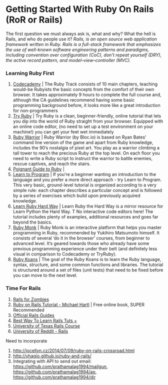 Getting Started With Ruby On Rails (RoR or Rails)
===============================================
The first question we must always ask is, what and why? What the hell is Rails, and who do people use it? _Rails, is an open source web application framework written in Ruby. Rails is a full-stack framework that emphasizes the use of well-known software engineering patterns and paradigms, including convention over configuration (CoC), don't repeat yourself (DRY), the active record pattern, and model–view–controller (MVC)._
### Learning Ruby First

1. [Codecademy](http://www.codecademy.com/tracks/ruby) | The Ruby Track consists of 10 main chapters, teaching would-be Rubyists the basic concepts from the comfort of their own browser. It takes approximately 9 hours to complete the full course and, although the CA guidelines recommend having some basic programming background before, it looks more like a great introduction for non-programmers
2. [Try Ruby](http://tryruby.org/levels/1/challenges/0) | Try Ruby is a clean, beginner-friendly, online tutorial that lets you dip into the world of Ruby straight from your browser. Equipped with an online code editor, (no need to set up a test environment on your machine!) you can get your feet wet immediately
3. [Ruby Warrior](https://www.bloc.io/ruby-warrior/#/) | Ruby Warrior (by Bloc.io) is based on Ryan Bates’ command line version of the game and apart from Ruby knowledge, includes the 90’s nostalgia of pixel art. You play as a warrior climbing a tall tower to reach the precious Ruby at the top level. On each floor you need to write a Ruby script to instruct the warrior to battle enemies, rescue captives, and reach the stairs.
4. [Poignant Guide to Ruby](http://mislav.uniqpath.com/poignant-guide/) | 
5. [Learn to Program](https://pine.fm/LearnToProgram/) | If you’re a beginner wanting an introduction to the language and you prefer a more direct approach - try Learn to Program. This very basic, ground-level tutorial  is organized according to a very simple rule: each chapter describes a particular concept and is followed by a series of exercises which build upon previously acquired knowledge.
6. [Learn Ruby Hard Way](http://ruby.learncodethehardway.org/book/) | Learn Ruby the Hard Way is a mirror resource for Learn Python the Hard Way. T No interactive code editors here! The tutorial includes plenty of examples, additional resources and goes far beyond the basics.
7. [Ruby Monk](https://rubymonk.com/) | Ruby Monk is an interactive platform that helps you master programming in Ruby, recommended by Yukihiro Matsumoto himself. It consists of several ‘do it in the browser’ courses, from beginner to advanced level. It’s geared towards those who already have some previous programming experience under their belt (and definitely less visual in comparison to Codecademy or TryRuby).
8. [Ruby Koans](http://rubykoans.com/) | The goal of the Ruby Koans is to learn the Ruby language, syntax, structure, and some common functions and libraries. The tutorial is structured around a set of files (unit tests) that need to be fixed before you can move to the next level.


### Time For Rails

1. [Rails for Zombies](http://railsforzombies.org/levels/1)
2. [Ruby on Rails Tutorial - Michael Hartl](https://www.railstutorial.org/book/frontmatter) | Free online book, SUPER Recommended
3. [Official Rails Guides](http://guides.rubyonrails.org/)
4. [Best Way To Learn Rails Tuts +](http://code.tutsplus.com/tutorials/the-best-way-to-learn-ruby-on-rails--net-21820)
5. [University of Texas Rails Course](http://www.schneems.com/ut-rails/)
6. [University of Reddit - Rails](http://ureddit.com/class/40250/web-programming-with-ruby-on-rails)


Need to incorporate
1. http://jocellyn.cz/2014/07/09/ruby-on-rails-crossroad.html
2. http://yhagio.github.io/ruby-and-rails/
3. Integrating with API to send out email: https://github.com/prathamalag1994/mailgun, https://github.com/prathamalag1994/ap, https://github.com/prathamalag1994/dir
